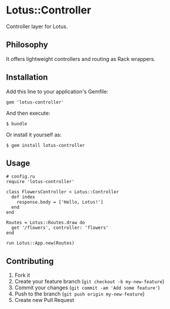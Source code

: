 # Lotus::Controller

Controller layer for Lotus.

## Philosophy

It offers lightweight controllers and routing as Rack wrappers.

## Installation

Add this line to your application's Gemfile:

    gem 'lotus-controller'

And then execute:

    $ bundle

Or install it yourself as:

    $ gem install lotus-controller

## Usage

    # config.ru
    require 'lotus-controller'

    class FlowersController < Lotus::Controller
      def index
        response.body = ['Hello, Lotus!']
      end
    end

    Routes = Lotus::Routes.draw do
      get '/flowers', controller: 'flowers'
    end

    run Lotus::App.new(Routes)

## Contributing

1. Fork it
2. Create your feature branch (`git checkout -b my-new-feature`)
3. Commit your changes (`git commit -am 'Add some feature'`)
4. Push to the branch (`git push origin my-new-feature`)
5. Create new Pull Request
